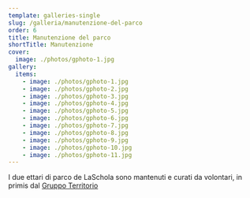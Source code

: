 ```yaml
---
template: galleries-single
slug: /galleria/manutenzione-del-parco
order: 6
title: Manutenzione del parco
shortTitle: Manutenzione
cover:
  image: ./photos/gphoto-1.jpg
gallery:
  items:
    - image: ./photos/gphoto-1.jpg
    - image: ./photos/gphoto-2.jpg
    - image: ./photos/gphoto-3.jpg
    - image: ./photos/gphoto-4.jpg
    - image: ./photos/gphoto-5.jpg
    - image: ./photos/gphoto-6.jpg
    - image: ./photos/gphoto-7.jpg
    - image: ./photos/gphoto-8.jpg
    - image: ./photos/gphoto-9.jpg
    - image: ./photos/gphoto-10.jpg
    - image: ./photos/gphoto-11.jpg
---
```


I due ettari di parco de LaSchola sono mantenuti e curati da volontari, in primis dal [Gruppo Territorio](/attività/gruppo-territorio/)
